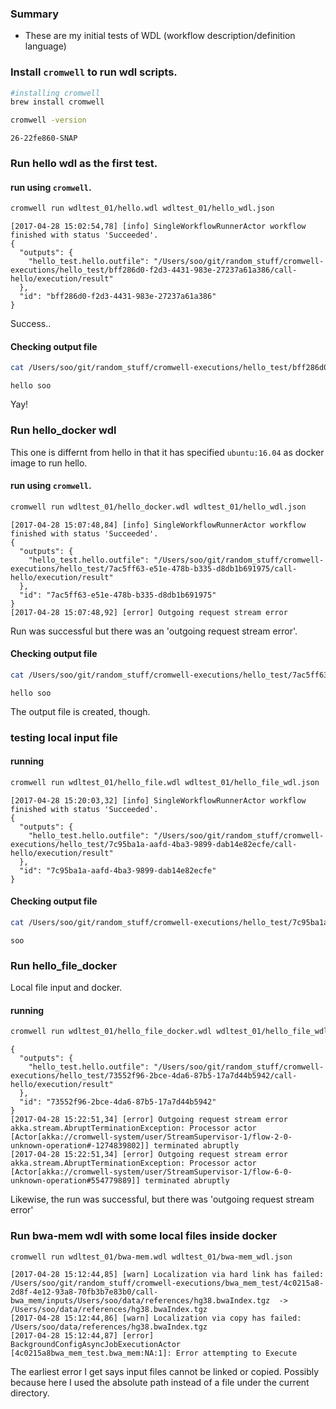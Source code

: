 ### Summary
* These are my initial tests of WDL (workflow description/definition language)


### Install `cromwell` to run wdl scripts.

```bash
#installing cromwell
brew install cromwell
```
```bash
cromwell -version
```
```
26-22fe860-SNAP
```


### Run hello wdl as the first test.
#### run using `cromwell`.

```bash
cromwell run wdltest_01/hello.wdl wdltest_01/hello_wdl.json
```
```
[2017-04-28 15:02:54,78] [info] SingleWorkflowRunnerActor workflow finished with status 'Succeeded'.
{
  "outputs": {
    "hello_test.hello.outfile": "/Users/soo/git/random_stuff/cromwell-executions/hello_test/bff286d0-f2d3-4431-983e-27237a61a386/call-hello/execution/result"
  },
  "id": "bff286d0-f2d3-4431-983e-27237a61a386"
}
```
Success..

#### Checking output file
```bash
cat /Users/soo/git/random_stuff/cromwell-executions/hello_test/bff286d0-f2d3-4431-983e-27237a61a386/call-hello/execution/result
```
```
hello soo
```
Yay!


### Run hello_docker wdl 
This one is differnt from hello in that it has specified `ubuntu:16.04` as docker image to run hello.

#### run using `cromwell`.

```bash
cromwell run wdltest_01/hello_docker.wdl wdltest_01/hello_wdl.json 
```
```
[2017-04-28 15:07:48,84] [info] SingleWorkflowRunnerActor workflow finished with status 'Succeeded'.
{
  "outputs": {
    "hello_test.hello.outfile": "/Users/soo/git/random_stuff/cromwell-executions/hello_test/7ac5ff63-e51e-478b-b335-d8db1b691975/call-hello/execution/result"
  },
  "id": "7ac5ff63-e51e-478b-b335-d8db1b691975"
}
[2017-04-28 15:07:48,92] [error] Outgoing request stream error
```
Run was successful but there was an 'outgoing request stream error'.

#### Checking output file
```bash
cat /Users/soo/git/random_stuff/cromwell-executions/hello_test/7ac5ff63-e51e-478b-b335-d8db1b691975/call-hello/execution/result
```
```
hello soo
```
The output file is created, though.


### testing local input file

#### running

```bash
cromwell run wdltest_01/hello_file.wdl wdltest_01/hello_file_wdl.json 
```
```
[2017-04-28 15:20:03,32] [info] SingleWorkflowRunnerActor workflow finished with status 'Succeeded'.
{
  "outputs": {
    "hello_test.hello.outfile": "/Users/soo/git/random_stuff/cromwell-executions/hello_test/7c95ba1a-aafd-4ba3-9899-dab14e82ecfe/call-hello/execution/result"
  },
  "id": "7c95ba1a-aafd-4ba3-9899-dab14e82ecfe"
}
```

#### Checking output file
```bash
cat /Users/soo/git/random_stuff/cromwell-executions/hello_test/7c95ba1a-aafd-4ba3-9899-dab14e82ecfe/call-hello/execution/result
```
```
soo
```

### Run hello_file_docker
Local file input and docker.

#### running
```bash
cromwell run wdltest_01/hello_file_docker.wdl wdltest_01/hello_file_wdl.json
```
```
{
  "outputs": {
    "hello_test.hello.outfile": "/Users/soo/git/random_stuff/cromwell-executions/hello_test/73552f96-2bce-4da6-87b5-17a7d44b5942/call-hello/execution/result"
  },
  "id": "73552f96-2bce-4da6-87b5-17a7d44b5942"
}
[2017-04-28 15:22:51,34] [error] Outgoing request stream error
akka.stream.AbruptTerminationException: Processor actor [Actor[akka://cromwell-system/user/StreamSupervisor-1/flow-2-0-unknown-operation#-1274839802]] terminated abruptly
[2017-04-28 15:22:51,34] [error] Outgoing request stream error
akka.stream.AbruptTerminationException: Processor actor [Actor[akka://cromwell-system/user/StreamSupervisor-1/flow-6-0-unknown-operation#554779889]] terminated abruptly
```
Likewise, the run was successful, but there was 'outgoing request stream error'


### Run bwa-mem wdl with some local files inside docker
```bash
cromwell run wdltest_01/bwa-mem.wdl wdltest_01/bwa-mem_wdl.json 
```
```
[2017-04-28 15:12:44,85] [warn] Localization via hard link has failed: /Users/soo/git/random_stuff/cromwell-executions/bwa_mem_test/4c0215a8-2d8f-4e12-93a8-70fb3b7e83b0/call-bwa_mem/inputs/Users/soo/data/references/hg38.bwaIndex.tgz  -> /Users/soo/data/references/hg38.bwaIndex.tgz 
[2017-04-28 15:12:44,86] [warn] Localization via copy has failed: /Users/soo/data/references/hg38.bwaIndex.tgz 
[2017-04-28 15:12:44,87] [error] BackgroundConfigAsyncJobExecutionActor [4c0215a8bwa_mem_test.bwa_mem:NA:1]: Error attempting to Execute
```
The earliest error I get says input files cannot be linked or copied.
Possibly because here I used the absolute path instead of a file under the current directory.


